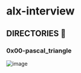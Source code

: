 # alx-interview

## DIRECTORIES 📁
### 0x00-pascal_triangle

![image](https://github.com/Ozyugoo/alx-interview/assets/113618136/cbfc9f4c-f202-46e4-9af7-6c12699af139)
